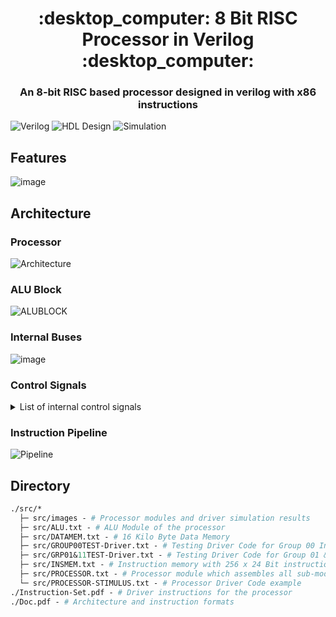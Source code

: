
<h1 align="center">:desktop_computer: 8 Bit RISC Processor in Verilog :desktop_computer:</h1>
<h3 align="center">An 8-bit RISC based processor designed in verilog with x86 instructions</h3>

![Verilog](https://img.shields.io/badge/Verilog-Verilog--2001%20(IEEE%20Standard%201364--2001)-blue) 
![HDL Design](https://img.shields.io/badge/Quartus%20Pro%2021.2%20-Cyclone%2010-green) 
![Simulation](https://img.shields.io/badge/Model%20Sim-Intel%20FPGA%20Edition-lightgrey) 

## Features
![image](https://user-images.githubusercontent.com/57676220/132168301-f67a5b83-57a4-497b-b523-0a09e9258919.png)

## Architecture

### Processor
![Architecture](https://user-images.githubusercontent.com/57676220/132168071-533ecd34-3ef8-4dab-8fa4-406dfe81cd74.PNG)

### ALU Block
![ALUBLOCK](https://user-images.githubusercontent.com/57676220/132168228-2d6a9789-ab0c-4465-b704-36c701c93c10.PNG)

### Internal Buses
![image](https://user-images.githubusercontent.com/57676220/132168389-b2416d2e-0460-4ed7-a03f-d18f0099b750.png)

### Control Signals

<details>
<summary>List of internal control signals</summary>

1. `INSGRP`
2. `INSOPC`
3. `RDIM`
4. `RDDM`
5. `WRDM`
6. `OPERANDS1`
7. `OPERANDS2`
8. `OPERANDS3`
9. `ALU`
10. `RDLOAD`
11. `RDSTORE`
12. `ASSIGN`
13. `MOV`
14. `BRANCH`
15. `SPC`
16. `RSPC`
17. `SWRESET`
18. `STOP`
 
</details>

### Instruction Pipeline
![Pipeline](https://user-images.githubusercontent.com/57676220/132168159-072b56d6-7e95-436e-a00c-9369ccff26ff.PNG)

## Directory
```graphql
./src/* 
  ├─ src/images - # Processor modules and driver simulation results
  ├─ src/ALU.txt - # ALU Module of the processor
  ├─ src/DATAMEM.txt - # 16 Kilo Byte Data Memory
  ├─ src/GROUP00TEST-Driver.txt - # Testing Driver Code for Group 00 Instruction set
  ├─ src/GRP01&11TEST-Driver.txt - # Testing Driver Code for Group 01 && 11 Instruction set
  ├─ src/INSMEM.txt - # Instruction memory with 256 x 24 Bit instruction capability
  ├─ src/PROCESSOR.txt - # Processor module which assembles all sub-modules of the processor
  └─ src/PROCESSOR-STIMULUS.txt - # Processor Driver Code example
./Instruction-Set.pdf - # Driver instructions for the processor
./Doc.pdf - # Architecture and instruction formats
```
